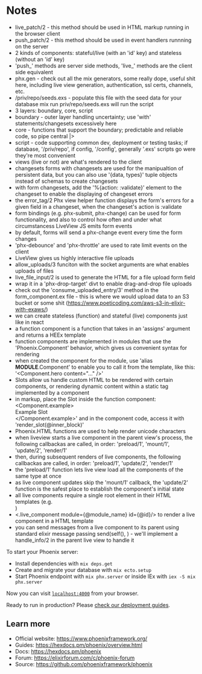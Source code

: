 # Notes
  * live_patch/2 - this method should be used in HTML markup running in the browser client
  * push_patch/2 - this method should be used in event handlers runnning on the server
  * 2 kinds of components: stateful/live (with an 'id' key) and stateless (without an 'id' key)
  * 'push_' methods are server side methods, 'live_' methods are the client side equivalent
  * phx.gen - check out all the mix generators, some really dope, useful shit here, including
  live view generation, authentication, ssl certs, channels, etc.
  * /priv/repo/seeds.exs - populate this file with the seed data for your database
  mix run priv/repo/seeds.exs will run the script
  * 3 layers: boundary, core, script
  * boundary - outer layer handling uncertainty; use 'with' statements/changesets excessively here
  * core - functions that support the boundary; predictable and reliable code, so pipe central |>
  * script - code supporting common dev, deployment or testing tasks; if database, '/priv/repo',
  if config, '/config', generally '.exs' scripts go were they're most convenient
  * views (live or not) are what's rendered to the client
  * changesets forms with changesets are used for the manipualtion of persistent data,
  but you can also use '{data, types}' tuple objects instead of schemas to create changesets
  * with form changesets, add the '%{action: :validate}' element to the changeset to enable the displaying of changeset errors
  * the error_tag/2 Phx view helper function displays the form's errors for a given field in a changeset, when the changeset's action is :validate
  * form bindings (e.g. phx-submit, phx-change) can be used for form functionality, and also to control how often and under what circumstancess LiveView JS emits form events
  * by default, forms will send a phx-change event every time the form changes
  * 'phx-debounce' and 'phx-throttle' are used to rate limit events on the client
  * LiveView gives us highly interactive file uploads
  * allow_uploads/3 funciton with the socket arguments are what enables uploads of files
  * live_file_input/2 is used to generate the HTML for a file upload form field
  * wrap it in a 'phx-drop-target' divt to enable drag-and-drop file uploads
  * check out the 'consume_uploaded_entry/3' method in the form_component.ex file - this is where we would upload data to an S3 bucket or some shit (https://www.poeticoding.com/aws-s3-in-elixir-with-exaws/)
  * we can create stateless (function) and stateful (live) components just like in react
  * a function component is a function that takes in an 'assigns' argument and returns a HEEx template
  * function components are implemented in modules that use the 'Phoenix.Component' behavior, which gives us convenient syntax for rendering
  * when created the component for the module, use 'alias __MODULE__.Component' to enable you to call it from the template, like this: '<Component.hero content="..." />'
  * Slots allow us handle custom HTML to be rendered with certain components, or rendering dynamic content within a static tag implemented by a component
  * in markup, place the Slot inside the function component: <Component.example><div>Example Slot</div></Component.example>' and in the component code, access it with 'render_slot(@inner_block)'
  * Phoenix.HTML functions are used to help render unicode characters
  * when liveview starts a live component in the parent view's process, the following callbackas are called, in order: 'preload/1', 'mount/1', 'update/2', 'render/1'
  * then, during subsequent renders of live components, the following callbackas are called, in order: 'preload/1', 'update/2', 'render/1'
  * the 'preload/1' function lets live view load all the components of the same type at once
  * as live component updates skip the 'mount/1' callback, the 'update/2' function is the safest place to establish the component's initial state
  * all live components require a single root element in their HTML templates (e.g. <div />)
  * <.live_component module={@module_name} id={@id}/> to render a live component in a HTML template
  * you can send messages from a live component to its parent using standard elixir message passing send(self(), <msg>) - we'll implement a handle_info/2 in the parent live view to handle it

To start your Phoenix server:

  * Install dependencies with `mix deps.get`
  * Create and migrate your database with `mix ecto.setup`
  * Start Phoenix endpoint with `mix phx.server` or inside IEx with `iex -S mix phx.server`

Now you can visit [`localhost:4000`](http://localhost:4000) from your browser.

Ready to run in production? Please [check our deployment guides](https://hexdocs.pm/phoenix/deployment.html).

## Learn more

  * Official website: https://www.phoenixframework.org/
  * Guides: https://hexdocs.pm/phoenix/overview.html
  * Docs: https://hexdocs.pm/phoenix
  * Forum: https://elixirforum.com/c/phoenix-forum
  * Source: https://github.com/phoenixframework/phoenix
